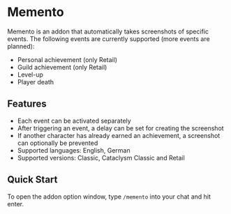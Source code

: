 # Memento

Memento is an addon that automatically takes screenshots of specific events. The following events are currently supported (more events are planned):

*   Personal achievement (only Retail)
*   Guild achievement (only Retail)
*   Level-up
*   Player death

## Features

*   Each event can be activated separately
*   After triggering an event, a delay can be set for creating the screenshot
*   If another character has already earned an achievement, a screenshot can optionally be prevented
*   Supported languages: English, German
*   Supported versions: Classic, Cataclysm Classic and Retail

## Quick Start

To open the addon option window, type `/memento` into your chat and hit enter.